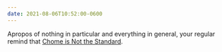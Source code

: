 ```yaml
---
date: 2021-08-06T10:52:00-0600
---
```


Apropos of nothing in particular and everything in general, your regular remind that [Chome is Not the Standard][nope].

[nope]: https://v4.chriskrycho.com/2017/chrome-is-not-the-standard.html